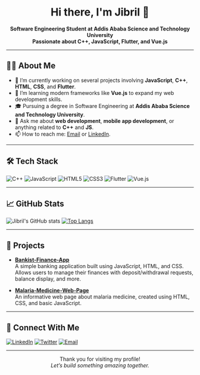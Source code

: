 <h1 align="center">Hi there, I'm Jibril 👋</h1>

<p align="center">
  <b>Software Engineering Student at Addis Ababa Science and Technology University</b><br/>
  <b>Passionate about C++, JavaScript, Flutter, and Vue.js</b>
</p>

---

## 👨‍💻 About Me

- 🔭 I’m currently working on several projects involving **JavaScript**, **C++**, **HTML**, **CSS**, and **Flutter**.
- 🌱 I’m learning modern frameworks like **Vue.js** to expand my web development skills.
- 🎓 Pursuing a degree in Software Engineering at **Addis Ababa Science and Technology University**.
- 💬 Ask me about **web development**, **mobile app development**, or anything related to **C++** and **JS**.
- 📫 How to reach me: [Email](mailto:jibrilmeygag@gmail.com) or [LinkedIn](https://www.linkedin.com/in/jibril-maygag-16bb1b319/).

---

## 🛠️ Tech Stack

![C++](https://img.shields.io/badge/-C++-00599C?logo=C%2B%2B&logoColor=white)
![JavaScript](https://img.shields.io/badge/-JavaScript-F7DF1E?logo=javascript&logoColor=black)
![HTML5](https://img.shields.io/badge/-HTML5-E34F26?logo=html5&logoColor=white)
![CSS3](https://img.shields.io/badge/-CSS3-1572B6?logo=css3)
![Flutter](https://img.shields.io/badge/-Flutter-02569B?logo=flutter)
![Vue.js](https://img.shields.io/badge/-Vue.js-4FC08D?logo=vue.js&logoColor=white)

---

## 📈 GitHub Stats

![Jibril's GitHub stats](https://github-readme-stats.vercel.app/api?username=jibrilMaygag&show_icons=true&theme=radical)
[![Top Langs](https://github-readme-stats.vercel.app/api/top-langs/?username=jibrilMaygag&layout=compact&theme=radical)](https://github.com/anuraghazra/github-readme-stats)

---

## 🚀 Projects
- **[Bankist-Finance-App](https://github.com/jibrilMaygag/bankist-app)**  
  A simple banking application built using JavaScript, HTML, and CSS. Allows users to manage their finances with deposit/withdrawal requests, balance display, and more.

- **[Malaria-Medicine-Web-Page](https://github.com/jibrilMaygag/simple_web_page)**  
  An informative web page about malaria medicine, created using HTML, CSS, and basic JavaScript.



---

## 🤝 Connect With Me
[![LinkedIn](https://img.shields.io/badge/LinkedIn-Connect-blue?logo=linkedin)](https://www.linkedin.com/in/jibril-maygag-16bb1b319/)
[![Twitter](https://img.shields.io/badge/Twitter-Follow-blue?logo=twitter)](https://x.com/JibrilMaygag)
[![Email](https://img.shields.io/badge/Email-Contact-red?logo=gmail)](mailto:jibrilmeygag@gmail.com)

---

<p align="center">
  Thank you for visiting my profile! 
  <br/>
  <i>Let’s build something amazing together.</i>
</p>
